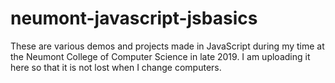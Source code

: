 # neumont-javascript-jsbasics

These are various demos and projects made in JavaScript during my time at the Neumont College of Computer Science in late 2019. I am uploading it here so that it is not lost when I change computers.
